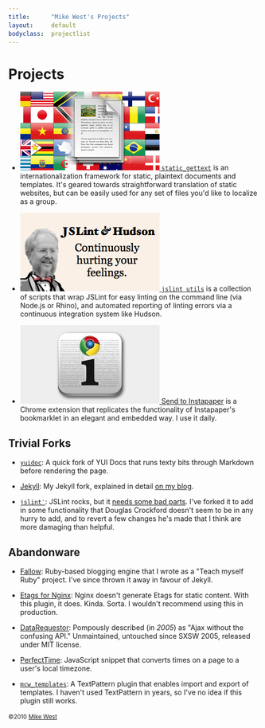 ```yaml
---
title:      "Mike West's Projects"
layout:     default
bodyclass:  projectlist
---
```

Projects
========

*   [<img src="/static_gettext/logo.png" alt="" width="280" height="158"> `static_gettext`][static_gettext]
    is an internationalization framework for static, plaintext documents and templates.
    It's geared towards straightforward translation of static websites, but can be
    easily used for any set of files you'd like to localize as a group.

*   [<img src="/jslint_utils/logo.png" alt="" width="280" height="158" alt="JSLint &amp; Hudson: Continually hurting your feelings."> `jslint utils`][jslintutils]
    is a collection of scripts that wrap JSLint for easy linting
    on the command line (via Node.js or Rhino), and automated
    reporting of linting errors via a continuous
    integration system like Hudson.

*   [<img src="/send_to_instapaper/logo.png" alt="" width="280" height="158"> Send to Instapaper][StI]
    is a Chrome extension that replicates the
    functionality of Instapaper's bookmarklet in an elegant and embedded
    way.  I use it daily.

[static_gettext]:   /static_gettext/
[jslintutils]:      /jslint_utils/
[StI]:              https://chrome.google.com/extensions/detail/liamajdghafnpofaconeimppimbdbhgi/

Trivial Forks
-------------

*   [`yuidoc`][yuidoc]: A quick fork of YUI Docs that runs texty bits through
    Markdown before rendering the page.

*   [Jekyll][]: My Jekyll fork, explained in detail [on my blog][jekyllfork].

*   [`jslint′`][jslint]: JSLint rocks, but it [needs some bad parts][badjslint].
    I've forked it to add in some functionality that Douglas Crockford doesn't
    seem to be in any hurry to add, and to revert a few changes he's made that
    I think are more damaging than helpful.


[yuidoc]:       http://github.com/mikewest/yuidoc/
[jslint]:       /jslint
[badjslint]:    http://mikewest.org/2010/05/jslint-needs-some-bad-parts
[Jekyll]:       http://github.com/mikewest/jekyll
[jekyllfork]:   http://mikewest.org/2009/11/my-jekyll-fork

Abandonware
-----------

*   [Fallow][]: Ruby-based blogging engine that I wrote as a "Teach myself Ruby"
    project.  I've since thrown it away in favour of Jekyll.

*   [Etags for Nginx][nginx-etags]: Nginx doesn't generate Etags for static
    content.  With this plugin, it does.  Kinda.  Sorta.  I wouldn't recommend
    using this in production.

*   [DataRequestor][]: Pompously described (in _2005_) as "Ajax without the
    confusing API."  Unmaintained, untouched since SXSW 2005, released under
    MIT license.

*   [PerfectTime][]: JavaScript snippet that converts times on a page to a
    user's local timezone.

*   [`mcw_templates`][mcw_templates]:   A TextPattern plugin that enables import
    and export of templates.  I haven't used TextPattern in years, so I've no
    idea if this plugin still works.

[Fallow]:           http://github.com/mikewest/fallow
[nginx-etags]:      http://github.com/mikewest/nginx-static-etags
[DataRequestor]:    http://github.com/mikewest/datarequestor
[PerfectTime]:      http://github.com/mikewest/perfecttime
[mcw_templates]:    http://github.com/mikewest/mcw_templates

<small class="license">&copy;2010 <a href="http://mikewest.org/">Mike West</a></small>
